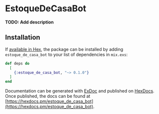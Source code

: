 # EstoqueDeCasaBot

**TODO: Add description**

## Installation

If [available in Hex](https://hex.pm/docs/publish), the package can be installed
by adding `estoque_de_casa_bot` to your list of dependencies in `mix.exs`:

```elixir
def deps do
  [
    {:estoque_de_casa_bot, "~> 0.1.0"}
  ]
end
```

Documentation can be generated with [ExDoc](https://github.com/elixir-lang/ex_doc)
and published on [HexDocs](https://hexdocs.pm). Once published, the docs can
be found at [https://hexdocs.pm/estoque_de_casa_bot](https://hexdocs.pm/estoque_de_casa_bot).

